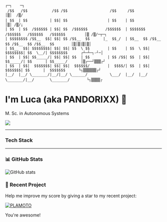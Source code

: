 ```text
                                                                                                      ┌─┐　  ─┐
 /$$   /$$           /$$ /$$                   /$$     /$$                                        　  │▒│  /▒/
| $$  | $$          | $$| $$                  | $$    | $$                                        　  │▒│ /▒/¡ 
| $$  | $$  /$$$$$$ | $$| $$  /$$$$$$        /$$$$$$  | $$$$$$$   /$$$$$$   /$$$$$$   /$$$$$$     　  │▒ /▒/─┬─┐
| $$$$$$$$ /$$__  $$| $$| $$ /$$__  $$      |_  $$_/  | $$__  $$ /$$__  $$ /$$__  $$ /$$__  $$    　  │▒│▒|▒│▒│
| $$__  $$| $$$$$$$$| $$| $$| $$  \ $$        | $$    | $$  \ $$| $$$$$$$$| $$  \__/| $$$$$$$$      ┌┴─┴─┐-┘─│
| $$  | $$| $$_____/| $$| $$| $$  | $$        | $$ /$$| $$  | $$| $$_____/| $$      | $$_____/      │▒┌──┘▒▒▒┌┘
| $$  | $$|  $$$$$$$| $$| $$|  $$$$$$/        |  $$$$/| $$  | $$|  $$$$$$$| $$      |  $$$$$$$      └┐▒▒▒▒▒▒┌┘
|__/  |__/ \_______/|__/|__/ \______/          \___/  |__/  |__/ \_______/|__/       \_______/    　  └┐▒▒▒▒┌
```
# I'm Luca (aka PANDORIXX) 🐼
M. Sc. in Autonomous Systems

![](https://komarev.com/ghpvc/?username=PANDORIXX&color=orange)

---

### Tech Stack


--- 

### 📊 GitHub Stats
![GitHub stats](https://github-readme-stats.vercel.app/api?username=PANDORIXX&show_icons=true&theme=radical)

### 🌟 Recent Project
Help me improve my score by giving a star to my recent project:

[![PLAMOTO](https://img.shields.io/badge/PLAMOTO-GitHub-blue?logo=github&style=for-the-badge)](https://github.com/PANDORIXX/PLAMOTO)

You're awesome!
